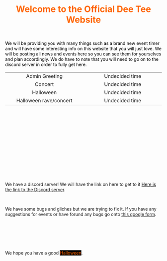 <h1 style="text-align: center;"><span style="color: #ff6600;">Welcome to the Official Dee Tee Website</span></h1>
<p>&nbsp;</p>
</tr>
<p><span style="color: #000000;">We will be providing you with many things such as a brand new event timer and will have some interesting info on this website that you will just love. We will be posting all news and events here so you can see them for yourselves and plan accordingly. We do have to note that you will need to go on to the discord server in order to fully get here.</span></p>
<table style="height: 304px;" width="507">
<tbody>
<tr>
<td style="width: 245.799px; text-align: center;">Admin Greeting</td>
<td style="width: 246.91px; text-align: center;">Undecided time</td>
</tr>
<tr style="text-align: center;">
<td style="width: 245.799px;">Concert</td>
<td style="width: 246.91px;">Undecided time</td>
</tr>
<tr style="text-align: center;">
<td style="width: 245.799px;">Halloween</td>
<td style="width: 246.91px;">Undecided time</td>
</tr>
<tr>
<td style="width: 245.799px; text-align: center;">Halloween rave/concert</td>
<td style="width: 246.91px; text-align: center;">Undecided time</td>
</tr>
</tbody>
</table>
<p>&nbsp;</p>
<p>We have a discord server! We will have the link on here to get to it&nbsp;<a href="https://discord.gg/7qGhcQ">Here is the link to the Discord server</a>.</p>
<p>&nbsp;</p>
<p>We have some bugs and gliches but we are trying to fix it. If you have any suggestions for events or have forund any bugs go onto&nbsp;<a href="https://docs.google.com/forms/d/e/1FAIpQLSfSLKpeIgiwLDXkWYto2f6Q-_vFS7qL-Srtd0W2hJlOmjyT0w/viewform?usp=sf_link">this google form</a>.</p>
<p>&nbsp;</p>
<p>&nbsp;</p>
<p>&nbsp;</p>
<p>We hope you have a good&nbsp;<span style="color: #ff6600;"><span style="background-color: #000000;">Halloween</span></span>.</p>
